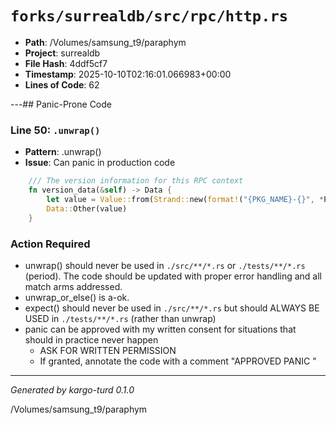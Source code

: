 # `forks/surrealdb/src/rpc/http.rs`

- **Path**: /Volumes/samsung_t9/paraphym
- **Project**: surrealdb
- **File Hash**: 4ddf5cf7  
- **Timestamp**: 2025-10-10T02:16:01.066983+00:00  
- **Lines of Code**: 62

---## Panic-Prone Code


### Line 50: `.unwrap()`

- **Pattern**: .unwrap()
- **Issue**: Can panic in production code

```rust
	/// The version information for this RPC context
	fn version_data(&self) -> Data {
		let value = Value::from(Strand::new(format!("{PKG_NAME}-{}", *PKG_VERSION)).unwrap());
		Data::Other(value)
	}
```

### Action Required

- unwrap() should never be used in `./src/**/*.rs` or `./tests/**/*.rs` (period). The code should be updated with proper error handling and all match arms addressed.
- unwrap_or_else() is a-ok. 
- expect() should never be used in `./src/**/*.rs` but should ALWAYS BE USED in `./tests/**/*.rs` (rather than unwrap)
- panic can be approved with my written consent for situations that should in practice never happen  
  - ASK FOR WRITTEN PERMISSION
  - If granted, annotate the code with a comment "APPROVED PANIC "

---

*Generated by kargo-turd 0.1.0*

/Volumes/samsung_t9/paraphym